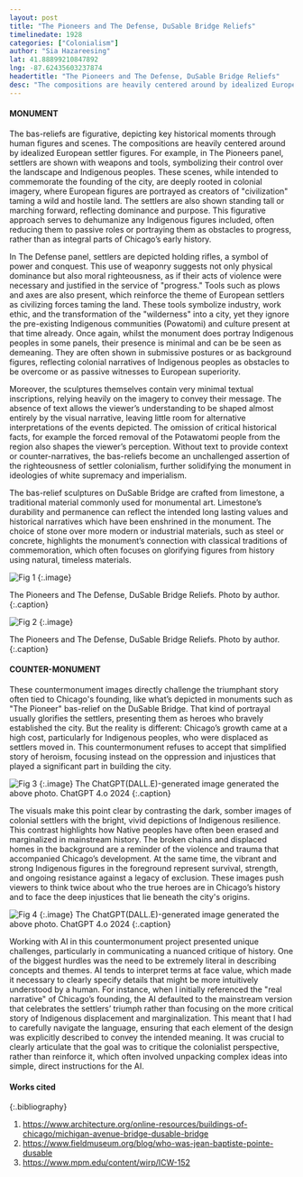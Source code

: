 ```yaml
---
layout: post
title: "The Pioneers and The Defense, DuSable Bridge Reliefs"
timelinedate: 1928
categories: ["Colonialism"]
author: "Sia Hazareesing"
lat: 41.88899210847892
lng: -87.62435603237874
headertitle: "The Pioneers and The Defense, DuSable Bridge Reliefs"
desc: "The compositions are heavily centered around by idealized European settler figures. For example, in The Pioneers panel, settlers are shown with weapons and tools, symbolizing their control over the landscape and Indigenous peoples. In The Defense panel, settlers are depicted holding rifles, a symbol of power and conquest."
---
```


#### MONUMENT
The bas-reliefs are figurative, depicting key historical moments through human figures and scenes. The compositions are heavily centered around by idealized European settler figures. For example, in The Pioneers panel, settlers are shown with weapons and tools, symbolizing their control over the landscape and Indigenous peoples. These scenes, while intended to commemorate the founding of the city, are deeply rooted in colonial imagery, where European figures are portrayed as creators of "civilization" taming a wild and hostile land. The settlers are also shown standing tall or marching forward, reflecting dominance and purpose. This figurative approach serves to dehumanize any Indigenous figures included, often reducing them to passive roles or portraying them as obstacles to progress, rather than as integral parts of Chicago’s early history. 

In The Defense panel, settlers are depicted holding rifles, a symbol of power and conquest. This use of weaponry suggests not only physical dominance but also moral righteousness, as if their acts of violence were necessary and justified in the service of "progress." Tools such as plows and axes are also present, which reinforce the theme of European settlers as civilizing forces taming the land. These tools symbolize industry, work ethic, and the transformation of the "wilderness" into a city, yet they ignore the pre-existing Indigenous communities (Powatomi) and culture present at that time already. Once again, whilst the monument does portray Indigenous peoples in some panels, their presence is minimal and can be be seen as demeaning. They are often shown in submissive postures or as background figures, reflecting colonial narratives of Indigenous peoples as obstacles to be overcome or as passive witnesses to European superiority. 

Moreover, the sculptures themselves contain very minimal textual inscriptions, relying heavily on the imagery to convey their message. The absence of text allows the viewer’s understanding to be shaped almost entirely by the visual narrative, leaving little room for alternative interpretations of the events depicted. The omission of critical historical facts, for example the forced removal of the Potawatomi people from the region also shapes the viewer’s perception. Without text to provide context or counter-narratives, the bas-reliefs become an unchallenged assertion of the righteousness of settler colonialism, further solidifying the monument in ideologies of white supremacy and imperialism.

The bas-relief sculptures on DuSable Bridge are crafted from limestone, a traditional material commonly used for monumental art. Limestone’s durability and permanence can reflect the intended long lasting values and historical narratives which have been enshrined in the monument. The choice of stone over more modern or industrial materials, such as steel or concrete, highlights the monument’s connection with classical traditions of commemoration, which often focuses on glorifying figures from history using natural, timeless materials. 

![Fig 1](images/dusable1.jpg)
{:.image}

The Pioneers and The Defense, DuSable Bridge Reliefs. Photo by author.
{:.caption}

![Fig 2](images/dusable2.jpg)
{:.image}

The Pioneers and The Defense, DuSable Bridge Reliefs. Photo by author.
{:.caption}

#### COUNTER-MONUMENT

These countermonument images directly challenge the triumphant story often tied to Chicago's founding, like what’s depicted in monuments such as "The Pioneer" bas-relief on the DuSable Bridge. That kind of portrayal usually glorifies the settlers, presenting them as heroes who bravely established the city. But the reality is different: Chicago’s growth came at a high cost, particularly for Indigenous peoples, who were displaced as settlers moved in. This countermonument refuses to accept that simplified story of heroism, focusing instead on the oppression and injustices that played a significant part in building the city.

![Fig 3](images/dusable3.jpg)
{:.image}
The ChatGPT(DALL.E)-generated image generated the above photo. ChatGPT 4.o 2024
{:.caption}

The visuals make this point clear by contrasting the dark, somber images of colonial settlers with the bright, vivid depictions of Indigenous resilience. This contrast highlights how Native peoples have often been erased and marginalized in mainstream history. The broken chains and displaced homes in the background are a reminder of the violence and trauma that accompanied Chicago’s development. At the same time, the vibrant and strong Indigenous figures in the foreground represent survival, strength, and ongoing resistance against a legacy of exclusion. These images push viewers to think twice about who the true heroes are in Chicago’s history and to face the deep injustices that lie beneath the city's origins.

![Fig 4](images/dusable4.jpg)
{:.image}
The ChatGPT(DALL.E)-generated image generated the above photo. ChatGPT 4.o 2024
{:.caption}

Working with AI in this countermonument project presented unique challenges, particularly in communicating a nuanced critique of history. One of the biggest hurdles was the need to be extremely literal in describing concepts and themes. AI tends to interpret terms at face value, which made it necessary to clearly specify details that might be more intuitively understood by a human. For instance, when I initially referenced the "real narrative" of Chicago’s founding, the AI defaulted to the mainstream version that celebrates the settlers’ triumph rather than focusing on the more critical story of Indigenous displacement and marginalization. This meant that I had to carefully navigate the language, ensuring that each element of the design was explicitly described to convey the intended meaning. It was crucial to clearly articulate that the goal was to critique the colonialist perspective, rather than reinforce it, which often involved unpacking complex ideas into simple, direct instructions for the AI.

#### Works cited
{:.bibliography}
1. https://www.architecture.org/online-resources/buildings-of-chicago/michigan-avenue-bridge-dusable-bridge
2. https://www.fieldmuseum.org/blog/who-was-jean-baptiste-pointe-dusable
3. https://www.mpm.edu/content/wirp/ICW-152

